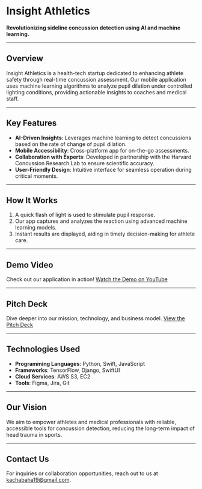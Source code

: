 # **Insight Athletics**  
**Revolutionizing sideline concussion detection using AI and machine learning.**

---

## **Overview**  
Insight Athletics is a health-tech startup dedicated to enhancing athlete safety through real-time concussion assessment. Our mobile application uses machine learning algorithms to analyze pupil dilation under controlled lighting conditions, providing actionable insights to coaches and medical staff.

---

## **Key Features**  
- **AI-Driven Insights**: Leverages machine learning to detect concussions based on the rate of change of pupil dilation.  
- **Mobile Accessibility**: Cross-platform app for on-the-go assessments.  
- **Collaboration with Experts**: Developed in partnership with the Harvard Concussion Research Lab to ensure scientific accuracy.  
- **User-Friendly Design**: Intuitive interface for seamless operation during critical moments.  

---

## **How It Works**  
1. A quick flash of light is used to stimulate pupil response.  
2. Our app captures and analyzes the reaction using advanced machine learning models.  
3. Instant results are displayed, aiding in timely decision-making for athlete care.  

---

## **Demo Video**  
Check out our application in action! [Watch the Demo on YouTube](https://www.youtube.com/watch?v=GCoBZVfvTSU)

---

## **Pitch Deck**  
Dive deeper into our mission, technology, and business model. [View the Pitch Deck](https://www.canva.com/design/DAGcGZ1F76U/i6dAMEEOjG-KJUpRxNsS1A/edit?utm_content=DAGcGZ1F76U&utm_campaign=designshare&utm_medium=link2&utm_source=sharebutton)

---

## **Technologies Used**  
- **Programming Languages**: Python, Swift, JavaScript  
- **Frameworks**: TensorFlow, Django, SwiftUI  
- **Cloud Services**: AWS S3, EC2  
- **Tools**: Figma, Jira, Git  

---

## **Our Vision**  
We aim to empower athletes and medical professionals with reliable, accessible tools for concussion detection, reducing the long-term impact of head trauma in sports.  

---

## **Contact Us**  
For inquiries or collaboration opportunities, reach out to us at kachabaha19@gmail.com.  
